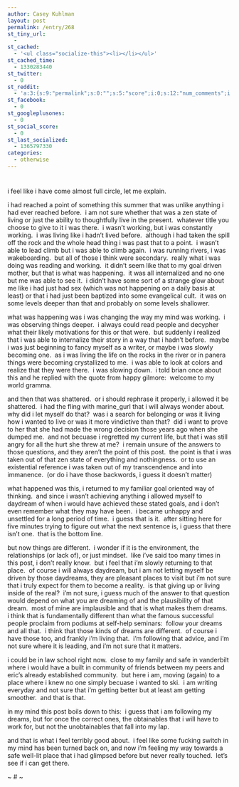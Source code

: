 ```yaml
---
author: Casey Kuhlman
layout: post
permalink: /entry/268
st_tiny_url:
  - 
st_cached:
  - '<ul class="socialize-this"><li></li></ul>'
st_cached_time:
  - 1330283440
st_twitter:
  - 0
st_reddit:
  - 'a:3:{s:9:"permalink";s:0:"";s:5:"score";i:0;s:12:"num_comments";i:0;}'
st_facebook:
  - 0
st_googleplusones:
  - 0
st_social_score:
  - 0
st_last_socialized:
  - 1365797330
categories:
  - otherwise
---
```

# 

i feel like i have come almost full circle, let me explain.  

i had reached a point of something this summer that was unlike anything i had ever reached before.  i am not sure whether that was a zen state of living or just the ability to thoughtfully live in the present.  whatever title you choose to give to it i was there.  i wasn’t working, but i was constantly working.  i was living like i hadn’t lived before.  although i had taken the spill off the rock and the whole head thing i was past that to a point.  i wasn’t able to lead climb but i was able to climb again.  i was running rivers, i was wakeboarding.  but all of those i think were secondary.  really what i was doing was reading and working.  it didn’t seem like that to my goal driven mother, but that is what was happening.  it was all internalized and no one but me was able to see it.  i didn’t have some sort of a strange glow about me like i had just had sex (which was not happening on a daily basis at least) or that i had just been baptized into some evangelical cult.  it was on some levels deeper than that and probably on some levels shallower.  

what was happening was i was changing the way my mind was working.  i was observing things deeper.  i always could read people and decypher what their likely motivations for this or that were.  but suddenly i realized that i was able to internalize their story in a way that i hadn’t before.  maybe i was just beginning to fancy myself as a writer, or maybe i was slowly becoming one.  as i was living the life on the rocks in the river or in panera things were becoming crystallized to me.  i was able to look at colors and realize that they were there.  i was slowing down.  i told brian once about this and he replied with the quote from happy gilmore:  welcome to my world gramma.

and then that was shattered.  or i should rephrase it properly, i allowed it be shattered.  i had the fling with marine_gurl that i will always wonder about.  why did i let myself do that?  was i a search for belonging or was it living how i wanted to live or was it more vindictive than that?  did i want to prove to her that she had made the wrong decision those years ago when she dumped me.  and not becuase i regretted my current life, but that i was still angry for all the hurt she threw at me?  i remain unsure of the answers to those questions, and they aren’t the point of this post.  the point is that i was taken out of that zen state of everything and nothingness.  or to use an existential reference i was taken out of my transcendence and into immanence.  (or do i have those backwords, i guess it doesn’t matter)

what happened was this, i returned to my familiar goal oriented way of thinking.  and since i wasn’t achieving anything i allowed myself to daydream of when i would have achieved these stated goals, and i don’t even remember what they may have been.  i became unhappy and unsettled for a long period of time.  i guess that is it.  after sitting here for five minutes trying to figure out what the next sentence is, i guess that there isn’t one.  that is the bottom line.

but now things are different.  i wonder if it is the environment, the relationships (or lack of), or just mindset.  like i’ve said too many times in this post, i don’t really know.  but i feel that i’m slowly returning to that place.  of course i will always daydream, but i am not letting myself be driven by those daydreams, they are pleasant places to visit but i’m not sure that i truly expect for them to become a reality.  is that giving up or living inside of the real?  i’m not sure, i guess much of the answer to that question would depend on what you are dreaming of and the plausibility of that dream.  most of mine are implausible and that is what makes them dreams.  i think that is fundamentally different than what the famous successful people proclaim from podiums at self-help seminars:  follow your dreams and all that.  i think that those kinds of dreams are different.  of course i have those too, and frankly i’m living that.  i’m following that advice, and i’m not sure where it is leading, and i’m not sure that it matters.  

i could be in law school right now.  close to my family and safe in vanderbilt where i would have a built in community of friends between my peers and eric’s already established community.  but here i am, moving (again) to a place where i knew no one simply becuase i wanted to ski.  i am writing everyday and not sure that i’m getting better but at least am getting smoother.  and that is that.

in my mind this post boils down to this:  i guess that i am following my dreams, but for once the correct ones, the obtainables that i will have to work for, but not the unobtainables that fall into my lap.  

and that is what i feel terribly good about.  i feel like some fucking switch in my mind has been turned back on, and now i’m feeling my way towards a safe well-lit place that i had glimpsed before but never really touched.  let’s see if i can get there.

~ # ~